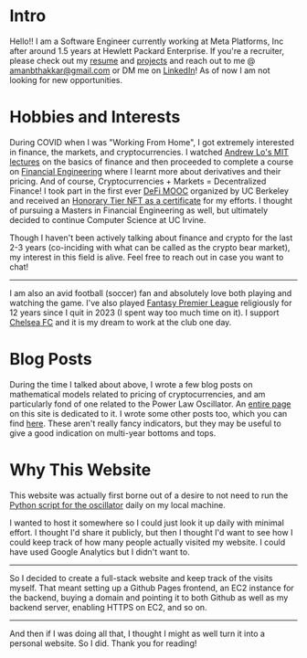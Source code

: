 # Intro

Hello!! I am a Software Engineer currently working at Meta Platforms, Inc after around 1.5 years at Hewlett Packard Enterprise. If you're a recruiter, please check out my [resume](resume) and [projects](projects) and reach out to me @ [amanbthakkar@gmail.com](mailto:amanbthakkar@gmail.com) or DM me on [LinkedIn](https://www.linkedin.com/in/amanbthakkar/)! As of now I am not looking for new opportunities.

# Hobbies and Interests

During COVID when I was "Working From Home", I got extremely interested in finance, the markets, and cryptocurrencies. I watched [Andrew Lo's MIT lectures](https://ocw.mit.edu/courses/15-401-finance-theory-i-fall-2008/pages/video-lectures-and-slides/) on the basics of finance and then proceeded to complete a course on [Financial Engineering](https://www.coursera.org/specializations/financialengineering) where I learnt more about derivatives and their pricing. And of course, Cryptocurrencies + Markets = Decentralized Finance! I took part in the first ever [DeFi MOOC](https://defi-learning.org/f22) organized by UC Berkeley and received an [Honorary Tier NFT as a certificate](https://www.linkedin.com/feed/update/urn:li:activity:6965659384886538240/) for my efforts. I thought of pursuing a Masters in Financial Engineering as well, but ultimately decided to continue Computer Science at UC Irvine.

Though I haven't been actively talking about finance and crypto for the last 2-3 years (co-inciding with what can be called as the crypto bear market), my interest in this field is alive. Feel free to reach out in case you want to chat!

---

I am also an avid football (soccer) fan and absolutely love both playing and watching the game. I've also played [Fantasy Premier League](https://fantasy.premierleague.com/) religiously for 12 years since I quit in 2023 (I spent way too much time on it). I support [Chelsea FC](https://www.chelseafc.com/en) and it is my dream to work at the club one day.

# Blog Posts

During the time I talked about above, I wrote a few blog posts on mathematical models related to pricing of cryptocurrencies, and am particularly fond of one related to the Power Law Oscillator. An [entire page](https://www.amanthakkar.com/power-law-oscillator-indicator) on this site is dedicated to it. I wrote some other posts too, which you can find [here](https://medium.com/@amanbthakkar). These aren't really fancy indicators, but they may be useful to give a good indication on multi-year bottoms and tops. 

# Why This Website

This website was actually first borne out of a desire to not need to run the [Python script for the oscillator](https://github.com/amanbthakkar/crypto_finance/blob/master/Power%20Oscillator.ipynb) daily on my local machine.

I wanted to host it somewhere so I could just look it up daily with minimal effort. I thought I'd share it publicly, but then I thought I'd want to see how I could keep track of how many people actually visited my website. I could have used Google Analytics but I didn't want to.

---

So I decided to create a full-stack website and keep track of the visits myself. That meant setting up a Github Pages frontend, an EC2 instance for the backend, buying a domain and pointing it to both Github as well as my backend server, enabling HTTPS on EC2, and so on.

---

And then if I was doing all that, I thought I might as well turn it into a personal website. So I did. Thank you for reading!
